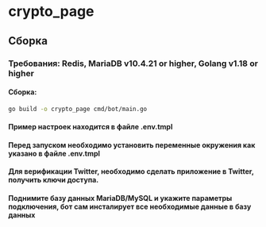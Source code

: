 # crypto_page

## Сборка
### Требования: Redis, MariaDB v10.4.21 or higher, Golang v1.18 or higher
#### Сборка:
```bash
go build -o crypto_page cmd/bot/main.go
```
#### Пример настроек находится в файле .env.tmpl
#### Перед запуском необходимо установить переменные окружения как указано в файле .env.tmpl

#### Для верификации Twitter, необходимо сделать приложение в Twitter, получить ключи доступа.
#### Поднимите базу данных MariaDB/MySQL и укажите параметры подключения, бот сам инсталирует все необходимые данные в базу данных
